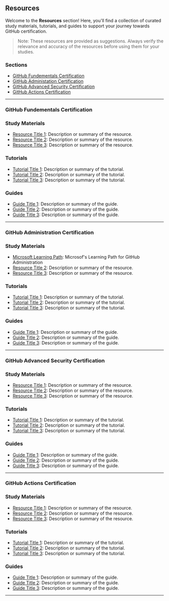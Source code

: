 ## Resources

Welcome to the **Resources** section! 
Here, you'll find a collection of curated study materials, tutorials, and guides to support your journey towards GitHub certification.

> Note: These resources are provided as suggestions. Always verify the relevance and accuracy of the resources before using them for your studies.


### Sections

- [GitHub Fundementals Certification](#user-content-GitHub-Fundementals-Certification)
- [GitHub Administation Certification](#user-content-GitHub-Administration-Certification)
- [GitHub Advanced Security Certification](#user-content-GitHub-Advanced-Security-Certification)
- [GitHub Actions Certification](#user-content-GitHub-Actions-Certification)

----

### <a name="GitHub-Fundementals-Certification"></a> GitHub Fundementals Certification 

### Study Materials

- [Resource Title 1](link-to-resource-1): Description or summary of the resource.
- [Resource Title 2](link-to-resource-2): Description or summary of the resource.
- [Resource Title 3](link-to-resource-3): Description or summary of the resource.

### Tutorials

- [Tutorial Title 1](link-to-tutorial-1): Description or summary of the tutorial.
- [Tutorial Title 2](link-to-tutorial-2): Description or summary of the tutorial.
- [Tutorial Title 3](link-to-tutorial-3): Description or summary of the tutorial.

### Guides

- [Guide Title 1](link-to-guide-1): Description or summary of the guide.
- [Guide Title 2](link-to-guide-2): Description or summary of the guide.
- [Guide Title 3](link-to-guide-3): Description or summary of the guide.

----

### <a name="GitHub-Administration-Certification"></a> GitHub Administration Certification

### Study Materials

- [Microsoft Learning Path](https://learn.microsoft.com/en-us/users/githubtraining/collections/mom7u1gzjdxw03): Microsof's Learning Path for GitHub Administration
- [Resource Title 2](link-to-resource-2): Description or summary of the resource.
- [Resource Title 3](link-to-resource-3): Description or summary of the resource.

### Tutorials

- [Tutorial Title 1](link-to-tutorial-1): Description or summary of the tutorial.
- [Tutorial Title 2](link-to-tutorial-2): Description or summary of the tutorial.
- [Tutorial Title 3](link-to-tutorial-3): Description or summary of the tutorial.

### Guides

- [Guide Title 1](link-to-guide-1): Description or summary of the guide.
- [Guide Title 2](link-to-guide-2): Description or summary of the guide.
- [Guide Title 3](link-to-guide-3): Description or summary of the guide.

----

### <a name="GitHub-Advanced-Security-Certification"></a> GitHub Advanced Security Certification

### Study Materials

- [Resource Title 1](link-to-resource-1): Description or summary of the resource.
- [Resource Title 2](link-to-resource-2): Description or summary of the resource.
- [Resource Title 3](link-to-resource-3): Description or summary of the resource.

### Tutorials

- [Tutorial Title 1](link-to-tutorial-1): Description or summary of the tutorial.
- [Tutorial Title 2](link-to-tutorial-2): Description or summary of the tutorial.
- [Tutorial Title 3](link-to-tutorial-3): Description or summary of the tutorial.

### Guides

- [Guide Title 1](link-to-guide-1): Description or summary of the guide.
- [Guide Title 2](link-to-guide-2): Description or summary of the guide.
- [Guide Title 3](link-to-guide-3): Description or summary of the guide.

----

### <a name="GitHub-Actions-Certification"></a> GitHub Actions Certification

### Study Materials

- [Resource Title 1](link-to-resource-1): Description or summary of the resource.
- [Resource Title 2](link-to-resource-2): Description or summary of the resource.
- [Resource Title 3](link-to-resource-3): Description or summary of the resource.

### Tutorials

- [Tutorial Title 1](link-to-tutorial-1): Description or summary of the tutorial.
- [Tutorial Title 2](link-to-tutorial-2): Description or summary of the tutorial.
- [Tutorial Title 3](link-to-tutorial-3): Description or summary of the tutorial.

### Guides

- [Guide Title 1](link-to-guide-1): Description or summary of the guide.
- [Guide Title 2](link-to-guide-2): Description or summary of the guide.
- [Guide Title 3](link-to-guide-3): Description or summary of the guide.


----


